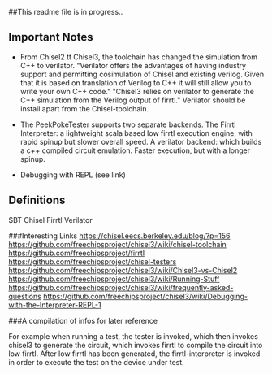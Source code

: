 ##This readme file is in progress..

## Important Notes

- From Chisel2 tt Chisel3, the toolchain has changed the simulation from C++ to verilator. "Verilator offers the advantages of having industry support and permitting cosimulation of Chisel and existing verilog.  Given that it is based on translation of Verilog to C++ it will still allow you to write your own C++ code." "Chisel3 relies on verilator to generate the C++ simulation from the Verilog output of firrtl." Verilator should be install apart from the Chisel-toolchain.

- The PeekPokeTester supports two separate backends. The Firrtl Interpreter: a lightweight scala based low firrtl execution engine, with rapid spinup but slower overall speed. A verilator backend: which builds a c++ compiled circuit emulation. Faster execution, but with a longer spinup.

- Debugging with REPL (see link)


## Definitions
SBT
Chisel
Firrtl
Verilator


###Interesting Links
https://chisel.eecs.berkeley.edu/blog/?p=156
https://github.com/freechipsproject/chisel3/wiki/chisel-toolchain
https://github.com/freechipsproject/firrtl
https://github.com/freechipsproject/chisel-testers
https://github.com/freechipsproject/chisel3/wiki/Chisel3-vs-Chisel2
https://github.com/freechipsproject/chisel3/wiki/Running-Stuff
https://github.com/freechipsproject/chisel3/wiki/frequently-asked-questions
https://github.com/freechipsproject/chisel3/wiki/Debugging-with-the-Interpreter-REPL-1



###A compilation of infos for later reference

For example when running a test, the tester is invoked, which then invokes chisel3 to generate the circuit, which invokes firrtl to compile the circuit into low firrtl. After low firrtl has been generated, the firrtl-interpreter is invoked in order to execute the test on the device under test.

